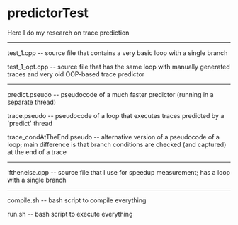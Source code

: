 # predictorTest
Here I do my research on trace prediction
***
test_1.cpp -- source file that contains a very basic loop with a single branch

test_1_opt.cpp -- source file that has the same loop with manually generated traces and very old OOP-based trace predictor
***
predict.pseudo -- pseudocode of a much faster predictor (running in a separate thread)

trace.pseudo -- pseudocode of a loop that executes traces predicted by a 'predict' thread

trace_condAtTheEnd.pseudo -- alternative version of a pseudocode of a loop; main difference is that branch conditions are checked (and captured) at the end of a trace
***
ifthenelse.cpp -- source file that I use for speedup measurement; has a loop with a single branch
***
compile.sh -- bash script to compile everything

run.sh -- bash script to execute everything
